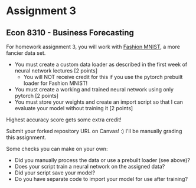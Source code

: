 # Assignment 3
## Econ 8310 - Business Forecasting

For homework assignment 3, you will work with [Fashion MNIST](https://github.com/zalandoresearch/fashion-mnist), a more fancier data set.

- You must create a custom data loader as described in the first week of neural network lectures [2 points]
    - You will NOT receive credit for this if you use the pytorch prebuilt loader for Fashion MNIST!
- You must create a working and trained neural network using only pytorch [2 points]
- You must store your weights and create an import script so that I can evaluate your model without training it [2 points]

Highest accuracy score gets some extra credit!

Submit your forked repository URL on Canvas! :) I'll be manually grading this assignment.

Some checks you can make on your own:
- Did you manually process the data or use a prebuilt loader (see above)?
- Does your script train a neural network on the assigned data?
- Did your script save your model?
- Do you have separate code to import your model for use after training?




